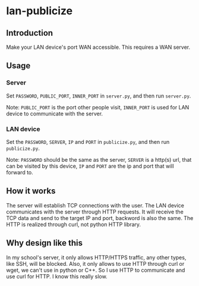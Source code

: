 # lan-publicize

## Introduction

Make your LAN device's port WAN accessible. This requires a WAN server.

## Usage

### Server

Set `PASSWORD`, `PUBLIC_PORT`, `INNER_PORT` in `server.py`, and then run `server.py`.

Note: `PUBLIC_PORT` is the port other people visit, `INNER_PORT` is used for LAN device to communicate with the server.

### LAN device

Set the `PASSWORD`, `SERVER`, `IP` and `PORT` in `publicize.py`, and then run `publicize.py`.

Note: `PASSWORD` should be the same as the server, `SERVER` is a http(s) url, that can be visited by this device, `IP` and `PORT` are the ip and port that will forward to.

## How it works

The server will establish TCP connections with the user. The LAN device communicates with the server through HTTP requests. It will receive the TCP data and send to the target IP and port, backword is also the same. The HTTP is realized through curl, not python HTTP library.

## Why design like this

In my school's server, it only allows HTTP/HTTPS traffic, any other types, like SSH, will be blocked. Also, it only allows to use HTTP through curl or wget, we can't use in python or C++. So I use HTTP to communicate and use curl for HTTP. I know this really slow.
